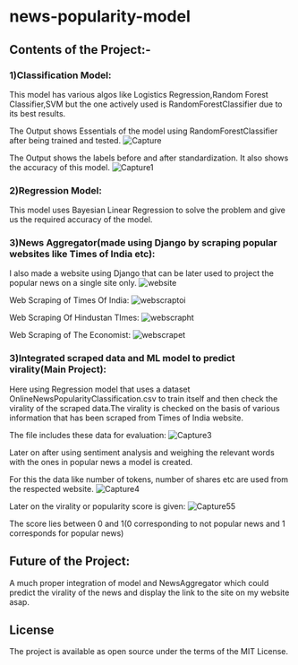# news-popularity-model
## Contents of the Project:-

### 1)Classification Model:
This model has various algos like Logistics Regression,Random Forest Classifier,SVM but the one actively used is RandomForestClassifier due to its best results.


The Output shows Essentials of the model using RandomForestClassifier after being trained and tested.
![Capture](https://user-images.githubusercontent.com/20925116/80414298-708b6900-88ee-11ea-8dd9-c969dfb97668.PNG)



The Output shows the labels before and after standardization.
It also shows the accuracy of this model.
![Capture1](https://user-images.githubusercontent.com/20925116/80414301-72552c80-88ee-11ea-8caa-4f6729c155dd.PNG)


### 2)Regression Model:
This model uses Bayesian Linear Regression to solve the problem and give us the required accuracy of the model. 
### 3)News Aggregator(made using Django by scraping popular websites like Times of India etc):

I also made a website using Django that can be later used to project the popular news on a single site only.
![website](https://user-images.githubusercontent.com/20925116/80413115-944daf80-88ec-11ea-83ed-a0e037194788.PNG)


Web Scraping of Times Of India:
![webscraptoi](https://user-images.githubusercontent.com/20925116/80413138-9b74bd80-88ec-11ea-86b9-c2931bb6e418.PNG)


Web Scraping Of Hindustan TImes:
![webscrapht](https://user-images.githubusercontent.com/20925116/80413137-9adc2700-88ec-11ea-90c6-c4be970a6f72.PNG)


Web Scraping of The Economist:
![webscrapet](https://user-images.githubusercontent.com/20925116/80413131-99126380-88ec-11ea-92ba-0f263fb3ff5e.PNG)

### 3)Integrated scraped data and ML model to predict virality(Main Project):
Here using Regression model that uses a dataset OnlineNewsPopularityClassification.csv to train itself and then check the virality of the scraped data.The virality is checked on the basis of various information that has been scraped from Times of India website.

The file includes these data for evaluation:
![Capture3](https://user-images.githubusercontent.com/20925116/80467515-87b47000-895b-11ea-99d0-a0c82f419391.PNG)

Later on after using sentiment analysis and weighing the relevant words with the ones in popular news a model is created.



For this the data like number of tokens, number of shares etc are used from the respected website.
![Capture4](https://user-images.githubusercontent.com/20925116/80468340-ae26db00-895c-11ea-8237-5048285ab990.PNG)

Later on the virality or popularity score is given:
![Capture55](https://user-images.githubusercontent.com/20925116/80468647-12499f00-895d-11ea-830e-39c8bbebb568.PNG)


The score lies between 0 and 1(0 corresponding to not popular news and 1 corresponds for popular news)


## Future of the Project:
A much proper integration of model and NewsAggregator which could predict the virality of the news and display the link to the site on my website asap.
## License
The project is available as open source under the terms of the MIT License.
